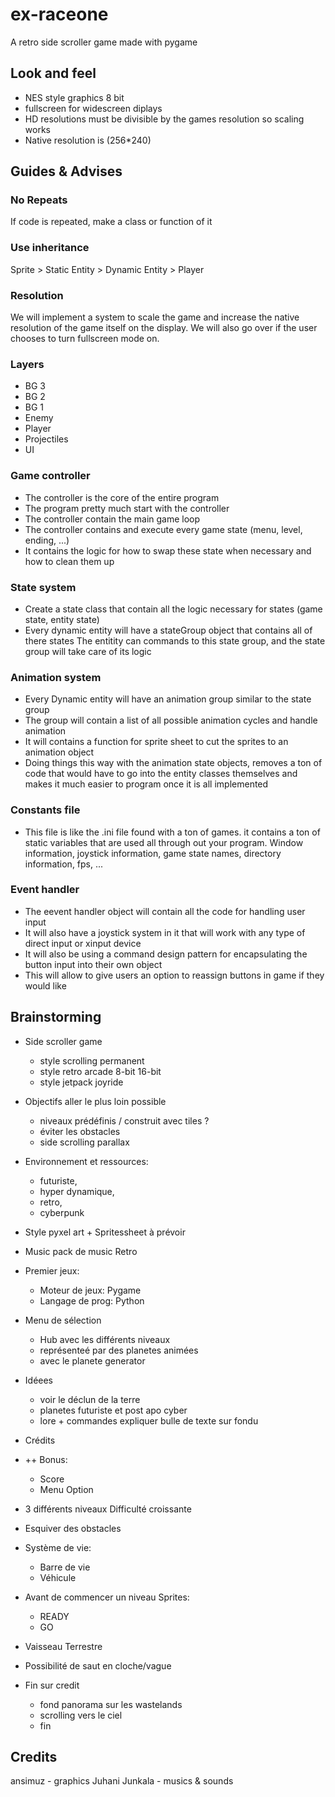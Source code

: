 # ex-raceone

A retro side scroller game made with pygame

## Look and feel

- NES style graphics 8 bit
- fullscreen for widescreen diplays
- HD resolutions must be divisible by the games resolution so scaling works
- Native resolution is (256*240)

## Guides & Advises

### No Repeats

If code is repeated, make a class or function of it

### Use inheritance

Sprite > Static Entity > Dynamic Entity > Player

### Resolution

We will implement a system to scale the game and increase the native resolution of the game itself on the display.
We will also go over if the user chooses to turn fullscreen mode on.

### Layers

- BG 3
- BG 2
- BG 1
- Enemy
- Player
- Projectiles
- UI

### Game controller

- The controller is the core of the entire program
- The program pretty much start with the controller
- The controller contain the main game loop
- The controller contains and execute every game state (menu, level, ending, ...)
- It contains the logic for how to swap these state when necessary and how to clean them up

### State system

- Create a state class that contain all the logic necessary for states (game state, entity state)
- Every dynamic entity will have a stateGroup object that contains all of there states
The entitity can commands to this state group, and the state group will take care of its logic

### Animation system

- Every Dynamic entity will have an animation group similar to the state group
- The group will contain a list of all possible animation cycles and handle animation
- It will contains a function for sprite sheet to cut the sprites to an animation object
- Doing things this way with the animation state objects, removes a ton of code that would have to go into the entity classes themselves and makes it much easier to program once it is all implemented

### Constants file

- This file is like the .ini file found with a ton of games. it contains a ton of static variables that are used all through out your program. Window information, joystick information, game state names, directory information, fps, ...

### Event handler

- The eevent handler object will contain all the code for handling user input
- It will also have a joystick system in it that will work with any type of direct input or xinput device
- It will also be using a command design pattern for encapsulating the button input into their own object
- This will allow to give users an option to reassign buttons in game if they would like

## Brainstorming

- Side scroller game
  - style scrolling permanent
  - style retro arcade 8-bit 16-bit
  - style jetpack joyride

- Objectifs aller le plus loin possible
  - niveaux prédéfinis / construit  avec tiles ?
  - éviter les obstacles
  - side scrolling parallax

- Environnement et ressources:
  - futuriste,
  - hyper dynamique,
  - retro,
  - cyberpunk

- Style pyxel art + Spritessheet à prévoir

- Music pack de music Retro

- Premier jeux:
  - Moteur de jeux: Pygame
  - Langage de prog: Python

- Menu de sélection
  - Hub avec les différents niveaux
  - représenteé par des planetes animées
  - avec le planete generator

- Idéees
  - voir le déclun de la terre
  - planetes futuriste et post apo cyber
  - lore + commandes expliquer bulle de texte sur fondu

- Crédits

- ++ Bonus:
  - Score
  - Menu Option

- 3 différents niveaux Difficulté croissante

- Esquiver des obstacles

- Système de vie:
  - Barre de vie
  - Véhicule

- Avant de commencer un niveau Sprites:
  - READY
  - GO

- Vaisseau Terrestre

- Possibilité de saut en cloche/vague

- Fin sur credit
  - fond panorama sur les wastelands
  - scrolling vers le ciel
  - fin

## Credits

ansimuz - graphics
Juhani Junkala - musics & sounds
